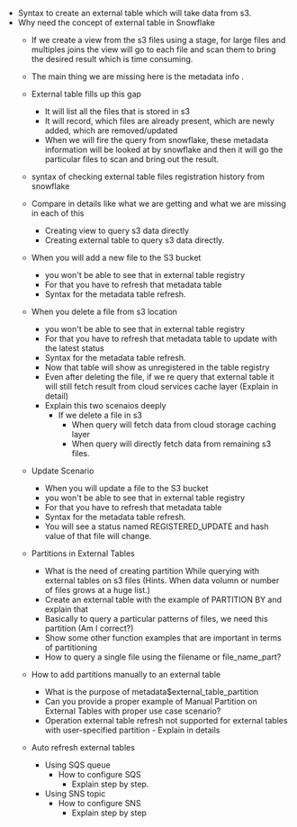 - Syntax to create an external table which will take data from s3.
- Why need the concept of external table in Snowflake
    - If we create a view from the s3 files using a stage, for large files and multiples joins
    the view will go to each file and scan them to bring the desired result which is time consuming.
    - The main thing we are missing here is the metadata info .
    - External table fills up this gap
        - It will list all the files that is stored in s3
        - It will record, which files are already present, which are newly added, which are removed/updated
        - When we will fire the query from snowflake, these metadata information will be looked at by snowflake
        and then it will go the particular files to scan and bring out the result.

    - syntax of checking external table files registration history from snowflake
    - Compare in details like what we are getting and what we are missing in each of this
        - Creating view to query s3 data directly
        - Creating external table to query s3 data directly.

    - When you will add a new file to the S3 bucket
        - you won't be able to see that in external table registry
        - For that you have to refresh that metadata table
        - Syntax for the metadata table refresh.

    - When you delete a file from s3 location
        - you won't be able to see that in external table registry
        - For that you have to refresh that metadata table to update with the latest status
        - Syntax for the metadata table refresh.
        - Now that table will show as unregistered in the table registry
        - Even after deleting the file, if we re query that external table it will still fetch result from cloud services cache layer (Explain in detail)
        - Explain this two scenaios deeply
            - If we delete a file in s3
                - When query will fetch data from cloud storage caching layer
                - When query will directly fetch data from remaining s3 files.
    
    - Update Scenario
        - When you will update a file to the S3 bucket
        - you won't be able to see that in external table registry
        - For that you have to refresh that metadata table
        - Syntax for the metadata table refresh.
        - You will see a status named REGISTERED_UPDATE and hash value of that file will change.
    
    - Partitions in External Tables
        - What is the need of creating partition While querying with external tables on s3 files (Hints. When data volumn or number of files grows at a huge list.)
        - Create an external table with the example of PARTITION BY and explain that
        - Basically to query a particular patterns of files, we need this partition (Am I correct?)
        - Show some other function examples that are important in terms of partitioning  
        - How to query a single file using the filename or file_name_part?

    - How to add partitions manually to an external table
        - What is the purpose of metadata$external_table_partition
        - Can you provide a proper example of Manual Partition on External Tables with proper use case scenario?
        - Operation external table refresh not supported for external tables with user-specified partition - Explain in details

    - Auto refresh external tables
        - Using SQS queue
            - How to configure SQS
                - Explain step by step.
        - Using SNS topic
            - How to configure SNS
                - Explain  step by step


